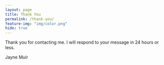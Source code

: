 ```yaml
---
layout: page
title: Thank You
permalink: /thank-you/
feature-img: "img/color.png"
hide: true
---
```


Thank you for contacting me. I will respond to your message in 24 hours or less.

Jayne Muir
